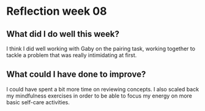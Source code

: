 # Reflection week 08

## What did I do well this week?

I think I did well working with Gaby on the pairing task, working together to tackle a problem that was really intimidating at first.

## What could I have done to improve?

I could have spent a bit more time on reviewing concepts. I also scaled back my mindfulness exercises in order to be able to focus my energy on more basic self-care activities.
